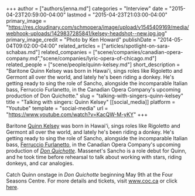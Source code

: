 +++
author = ["authors/jenna.md"]
categories = "Interview"
date = "2015-04-23T20:59:00-04:00"
lastmod = "2015-04-23T21:03:00-04:00"
primary_image = "https://res.cloudinary.com/schmopera/image/upload/v1545409169/media/webhook-uploads/1429837285841/kelsey-headshot--new.jpg.jpg"
primary_image_credit = "Photo by Ken Howard"
publishDate = "2014-05-04T09:02:00-04:00"
related_articles = ["articles/spotlight-on-sara-schabas.md"]
related_companies = ["scene/companies/canadian-opera-company.md","scene/companies/lyric-opera-of-chicago.md"]
related_people = ["scene/people/quinn-kelsey.md"]
short_description = "Baritone Quinn Kelsey was born in Hawai&#039;i, sings roles like Rigoletto and Germont all over the world, and lately he&#039;s been riding a donkey. He&#039;s getting ready to sing the role of Sancho, alongside the incomparable Italian bass, Ferruccio Furlanetto, in the Canadian Opera Company&#039;s upcoming production of Don Quichotte."
slug = "talking-with-singers-quinn-kelsey"
title = "Talking with singers: Quinn Kelsey"
[[social_media]]
platform = "Youtube"
template = "social-media"
url = "https://www.youtube.com/watch?v=KacQW-M-yKY"
+++

Baritone [Quinn Kelsey](http://www.quinnkelsey.com/index.htm) was born in Hawai'i, sings roles like Rigoletto and Germont all over the world, and lately he's been riding a donkey. He's getting ready to sing the role of Sancho, alongside the incomparable Italian bass, [Ferruccio Furlanetto](http://www.ferrucciofurlanetto.com/), in the Canadian Opera Company's upcoming production of _[Don Quichotte](http://www.coc.ca/PerformancesAndTickets/1314Season/DonQuichotte.aspx)_. Massenet's Sancho is a role debut for Quinn, and he took time before rehearsal to talk about working with stars, riding donkeys, and car analogies.

Catch Quinn onstage in _Don Quichotte_ beginning May 9th at the Four Seasons Centre. For more details and tickets, visit www.coc.ca or click [here](http://www.coc.ca/PerformancesAndTickets/1314Season/DonQuichotte.aspx).
